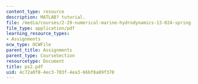 ```yaml
---
content_type: resource
description: MATLAB? tutorial.
file: /media/courses/2-29-numerical-marine-hydrodynamics-13-024-spring-2003/4c72a0f84ec3703f4ea366bf8a89f378_ps2.pdf
file_type: application/pdf
learning_resource_types:
- Assignments
ocw_type: OCWFile
parent_title: Assignments
parent_type: CourseSection
resourcetype: Document
title: ps2.pdf
uid: 4c72a0f8-4ec3-703f-4ea3-66bf8a89f378
---
```

